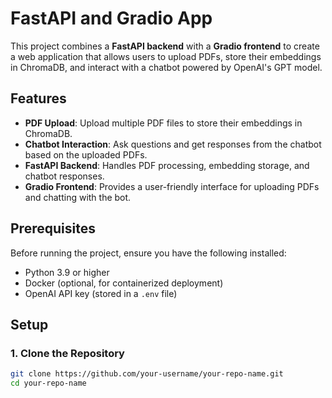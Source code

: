 # FastAPI and Gradio App

This project combines a **FastAPI backend** with a **Gradio frontend** to create a web application that allows users to upload PDFs, store their embeddings in ChromaDB, and interact with a chatbot powered by OpenAI's GPT model.

## Features

- **PDF Upload**: Upload multiple PDF files to store their embeddings in ChromaDB.
- **Chatbot Interaction**: Ask questions and get responses from the chatbot based on the uploaded PDFs.
- **FastAPI Backend**: Handles PDF processing, embedding storage, and chatbot responses.
- **Gradio Frontend**: Provides a user-friendly interface for uploading PDFs and chatting with the bot.

## Prerequisites

Before running the project, ensure you have the following installed:

- Python 3.9 or higher
- Docker (optional, for containerized deployment)
- OpenAI API key (stored in a `.env` file)

## Setup

### 1. Clone the Repository

```bash
git clone https://github.com/your-username/your-repo-name.git
cd your-repo-name
